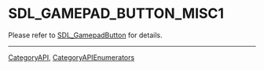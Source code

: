 # SDL_GAMEPAD_BUTTON_MISC1

Please refer to [SDL_GamepadButton](SDL_GamepadButton) for details.

----
[CategoryAPI](CategoryAPI), [CategoryAPIEnumerators](CategoryAPIEnumerators)

